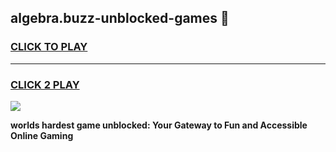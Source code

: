 
## algebra.buzz-unblocked-games 👋
<h3>
<a href="https://premium.freeplayer.one?title=algebra.buzz-unblocked-games&ref=14F">CLICK TO PLAY</a></h3>
<hr>

<h3>
<a href="https://premium.freeplayer.one?title=algebra.buzz-unblocked-games&ref=14F">CLICK 2 PLAY</a>
  
</h3>

<a href="https://premium.freeplayer.one?title=algebra.buzz-unblocked-games&ref=12F/"><img src="https://clearcache.store/games.png"></a>


**worlds hardest game unblocked: Your Gateway to Fun and Accessible Online Gaming**
